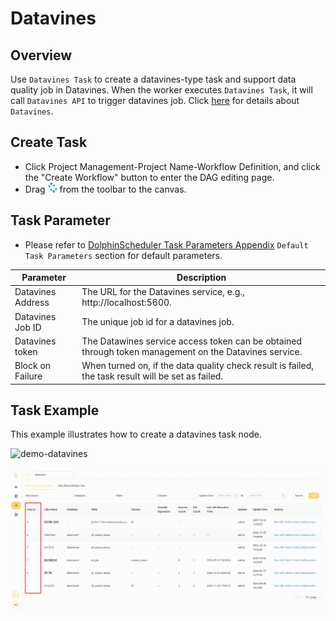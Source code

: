 # Datavines

## Overview

Use `Datavines Task` to create a datavines-type task and support data quality job in Datavines. When the worker executes `Datavines Task`,
it will call `Datavines API` to trigger datavines job. Click [here](https://datavane.github.io/datavines-website/) for details about `Datavines`.

## Create Task

- Click Project Management-Project Name-Workflow Definition, and click the "Create Workflow" button to enter the DAG editing page.
- Drag <img src="../../../../img/tasks/icons/datavines.png" width="15"/> from the toolbar to the canvas.

## Task Parameter

- Please refer to [DolphinScheduler Task Parameters Appendix](appendix.md) `Default Task Parameters` section for default parameters.

|   **Parameter**   |                                            **Description**                                            |
|-------------------|-------------------------------------------------------------------------------------------------------|
| Datavines Address | The URL for the Datavines service, e.g., http://localhost:5600.                                       |
| Datavines Job ID  | The unique job id for a datavines job.                                                                |
| Datavines token   | The Datawines service access token can be obtained through token management on the Datavines service. |
| Block on Failure  | When turned on, if the data quality check result is failed, the task result will be set as failed.    |

## Task Example

This example illustrates how to create a datavines task node.

![demo-datavines](../../../../img/tasks/demo/datavines.png)

![demo-get-datavines-job-id](../../../../img/tasks/demo/datavines_job_id.png)
